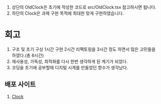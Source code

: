 1. 상단의 OldClock은 초기에 작성한 코드로 src/OldClock.tsx 참고하시면 됩니다.
2. 하단의 Clock은 과제 구현 목적에 최대한 맞게 구현하였습니다.

# 회고
1. 구조 및 초기 구상 1시간 구현 2시간 리팩토링을 3시간 정도 하면서 많은 고민들을 하였다.(총 6시간)
2. 재사용성, 가독성, 최적화를 다시 한번 생각하게 된 계기가 되었다.
3. 코딩을 초기에 공부할때 디지털 시계를 만들었던 향수가 생각났다.

## 배포 사이트
1. [Clock](https://clock-duckmv4h1-seungchaelees-projects.vercel.app/)

